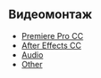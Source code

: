 ## Видеомонтаж

- [Premiere Pro CC](video_editing/premier_pro_cc/README.md)
- [After Effects CC](video_editing/after_effects_cc/README.md)
- [Audio](video_editing/audio/README.md)
- [Оther](video_editing/other/README.md)